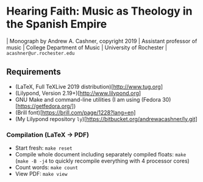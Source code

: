 # Hearing Faith: Music as Theology in the Spanish Empire

| Monograph by Andrew A. Cashner, copyright 2019
| Assistant professor of music
| College Department of Music
| University of Rochester
| `acashner@ur.rochester.edu`

## Requirements

- (LaTeX, Full TeXLive 2019 distribution)[http://www.tug.org]
- (Lilypond, Version 2.19+)[http://www.lilypond.org]
- GNU Make and command-line utilities 
  (I am using (Fedora 30)[https://getfedora.org/])
- (Brill font)[https://brill.com/page/1228?lang=en]
- (My Lilypond repository `ly`)[https://bitbucket.org/andrewacashner/ly.git]


### Compilation (LaTeX -> PDF)

- Start fresh: `make reset`
- Compile whole document including separately compiled floats: `make`
  (`make -B -j4` to quickly recompile everything with 4 processor cores)
- Count words: `make count`
- View PDF: `make view`

 
